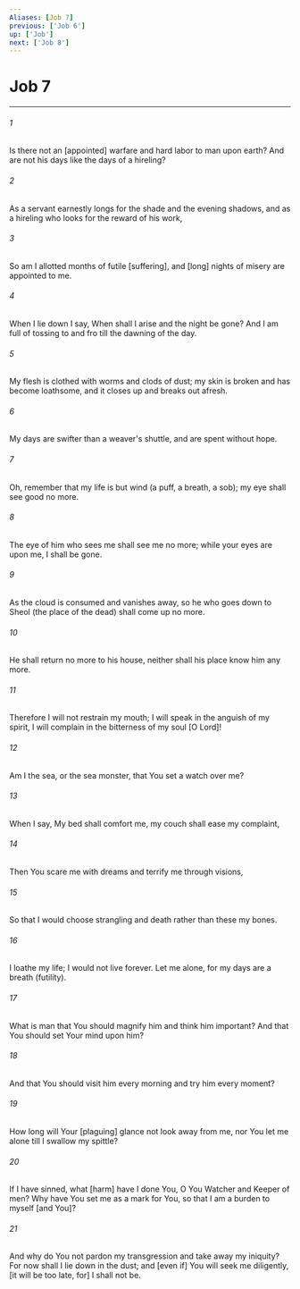 ```yaml
---
Aliases: [Job 7]
previous: ['Job 6']
up: ['Job']
next: ['Job 8']
---
```

# Job 7

***














###### 1 






Is there not an [appointed] warfare and hard labor to man upon earth? And are not his days like the days of a hireling? 













###### 2 






As a servant earnestly longs for the shade and the evening shadows, and as a hireling who looks for the reward of his work, 













###### 3 






So am I allotted months of futile [suffering], and [long] nights of misery are appointed to me. 













###### 4 






When I lie down I say, When shall I arise and the night be gone? And I am full of tossing to and fro till the dawning of the day. 













###### 5 






My flesh is clothed with worms and clods of dust; my skin is broken and has become loathsome, and it closes up and breaks out afresh. 













###### 6 






My days are swifter than a weaver's shuttle, and are spent without hope. 













###### 7 






Oh, remember that my life is but wind (a puff, a breath, a sob); my eye shall see good no more. 













###### 8 






The eye of him who sees me shall see me no more; while your eyes are upon me, I shall be gone. 













###### 9 






As the cloud is consumed and vanishes away, so he who goes down to Sheol (the place of the dead) shall come up no more. 













###### 10 






He shall return no more to his house, neither shall his place know him any more. 













###### 11 






Therefore I will not restrain my mouth; I will speak in the anguish of my spirit, I will complain in the bitterness of my soul [O Lord]! 













###### 12 






Am I the sea, or the sea monster, that You set a watch over me? 













###### 13 






When I say, My bed shall comfort me, my couch shall ease my complaint, 













###### 14 






Then You scare me with dreams and terrify me through visions, 













###### 15 






So that I would choose strangling and death rather than these my bones. 













###### 16 






I loathe my life; I would not live forever. Let me alone, for my days are a breath (futility). 













###### 17 






What is man that You should magnify him and think him important? And that You should set Your mind upon him? 













###### 18 






And that You should visit him every morning and try him every moment? 













###### 19 






How long will Your [plaguing] glance not look away from me, nor You let me alone till I swallow my spittle? 













###### 20 






If I have sinned, what [harm] have I done You, O You Watcher and Keeper of men? Why have You set me as a mark for You, so that I am a burden to myself [and You]? 













###### 21 






And why do You not pardon my transgression and take away my iniquity? For now shall I lie down in the dust; and [even if] You will seek me diligently, [it will be too late, for] I shall not be.
